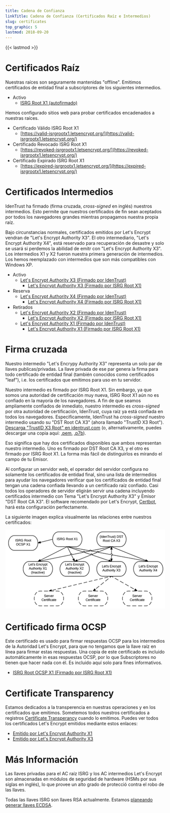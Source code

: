 ```yaml
---
title: Cadena de Confianza
linkTitle: Cadena de Confianza (Certificados Raíz e Intermedios)
slug: certificates
top_graphic: 5
lastmod: 2018-09-20
---
```


{{< lastmod >}}

# Certificados Raíz

Nuestras raíces son seguramente mantenidas "offline". Emitimos certificados de entidad final a subscriptores de los siguientes intermedios.

* Activo
  * [ISRG Root X1 (autofirmado)](/certs/isrgrootx1.pem.txt)

Hemos configurado sitios web para probar certificados encadenados a nuestras raíces.

* Certificado Válido ISRG Root X1
  * [https://valid-isrgrootx1.letsencrypt.org/](https://valid-isrgrootx1.letsencrypt.org/)
* Certificado Revocado ISRG Root X1
  * [https://revoked-isrgrootx1.letsencrypt.org/](https://revoked-isrgrootx1.letsencrypt.org/)
* Certificado Expirado ISRG Root X1 
  * [https://expired-isrgrootx1.letsencrypt.org/](https://expired-isrgrootx1.letsencrypt.org/)

# Certificados Intermedios

IdenTrust ha firmado (firma cruzada, *cross-signed* en inglés) nuestros intermedios. Esto permite que nuestros certificados de fin sean aceptados por todos los navegadores grandes mientras propagamos nuestra propia raíz.

Bajo circunstancias normales, certificados emitidos por Let's Encrypt vendran de "Let's Encrypt Authority X3". El otro intermediario, "Let's Encrypt Authority X4", está reservado para recuperación de desastre y solo se usará si perdemos la abilidad de emitr con "Let's Encrypt Authority X3". Los intermedios X1 y X2 fueron nuestra primera generación de intermedios. Los hemos reemplazado con intermedios que son más compatibles con Windows XP.

* Activo
  * [Let's Encrypt Authority X3 (Firmado por IdenTrust)](/certs/lets-encrypt-x3-cross-signed.pem.txt)
    * [Let's Encrypt Authority X3 (Firmado por ISRG Root X1)](/certs/letsencryptauthorityx3.pem.txt)
* Reserva
  * [Let's Encrypt Authority X4 (Firmado por IdenTrust)](/certs/lets-encrypt-x4-cross-signed.pem.txt)
    * [Let's Encrypt Authority X4 (Firmado por ISRG Root X1)](/certs/letsencryptauthorityx4.pem.txt)
* Retirados
  * [Let's Encrypt Authority X2 (Firmado por IdenTrust)](/certs/lets-encrypt-x2-cross-signed.pem.txt)
    * [Let's Encrypt Authority X2 (Firmado por ISRG Root X1)](/certs/letsencryptauthorityx2.pem.txt)
  * [Let's Encrypt Authority X1 (Firmado por IdenTrust)](/certs/lets-encrypt-x1-cross-signed.pem.txt)
    * [Let's Encrypt Authority X1 (Firmado por ISRG Root X1)](/certs/letsencryptauthorityx1.pem.txt)

# Firma cruzada

Nuestro intermedio "Let's Encrypy Authority X3" representa un solo par de llaves publicas/privadas.
La llave privada de ese par genera la firma para todo certificado de entidad final (también conocidos
como certificados "leaf"), i.e. los certificados que emitimos para uso en tu servidor.

Nuestro intermedio es firmado por ISRG Root X1. Sin embargo, ya que somos una autoridad de certificación
muy nueva, ISRG Root X1 aún no es confiado en la mayoría de los navegadores.
A fin de que seamos ampliamente confiados de inmediato, nuestro intermedio es *cross-signed* por otra autoridad
de certificación, IdenTrust, cuya raíz ya está confiada en todos los navegadores.
Especificamente, IdenTrust ha *cross-signed* nuestro intermedio usando su "DST Root CA X3" (ahora llamado "TrustID X3 Root"). [Descarga "TrustID X3 Root" en identrust.com](https://www.identrust.com/support/downloads) (o, alternativamente, puedes descargar una copia aquí: [.pem](https://letsencrypt.org/certs/trustid-x3-root.pem.txt), [.p7b](https://letsencrypt.org/certs/trustid-x3-root.p7b)).

Eso significa que hay dos certificados disponibles que ambos representan nuestro
intermedio. Uno es firmado por DST Root CA X3, y el otro es firmado por ISRG Root X1.
La forma más fácil de distinguirlos es mirando el campo de tu Emisor.

Al configurar un servidor web, el operador del servidor configura no solamente
los certificados de entidad final, sino una lista de intermedios para ayudar los navegadores
verificar que los certificados de entidad final tengan una cadena confiada llevando a un
certificado raíz confiado. Casi todos los operadores de servidor eligirán servir
una cadena incluyendo certificados intermedio con Tema "Let's Encrypt Authority X3" y Emisor "DST Root CA X3".
El software recomendado por Let's Encrypt, [Certbot](https://certbot.org), hará esta
configuración perfectamente.

La siguiente imagen explica visualmente las relaciones entre nuestros certificados:

<img src="/certs/isrg-keys.png" alt="ISRG Key relationship diagram">

# Certificado firma OCSP

Este certificado es usado para firmar respuestas OCSP para los intermedios de la Autoridad
Let's Encrypt, para que no tengamos que la llave raíz en línea para firmar estas
respuestas. Una copia de este certificado es incluido automáticamente in esas
respuestas OCSP, por lo que Subscriptores no tienen que hacer nada con él. Es incluido aquí
solo para fines informativos.

* [ISRG Root OCSP X1 (Firmado por ISRG Root X1)](/certs/isrg-root-ocsp-x1.pem.txt)

# Certificate Transparency

Estamos dedicados a la transperencia en nuestras operaciones y en los certificados que emitimos.
Sometemos todos nuestros certificados a registros [Certificate Transperancy](https://www.certificate-transparency.org/)
cuando lo emitimos. Puedes ver todos los certificados Let's Encrypt emitidos mediante estos enlaces:

* [Emitido por Let's Encrypt Authority X1](https://crt.sh/?Identity=%25&iCAID=7395)
* [Emitido por Let's Encrypt Authority X3](https://crt.sh/?Identity=%25&iCAID=16418)

# Más Información

Las llaves privadas para el AC raíz ISRG y los AC intermedios Let's Encrypt son almacenadas en módulos de seguridad de hardware (HSMs por sus siglas en inglés), lo que provee un alto grado de protecció contra el robo de las llaves.

Todas las llaves ISRG son llaves RSA actualmente. Estamos [planeando generar llaves ECDSA](/upcoming-features).
